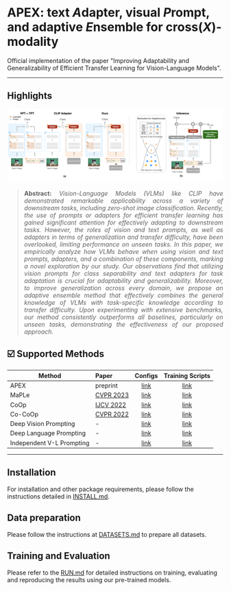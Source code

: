 # APEX: text ***A***dapter, visual ***P***rompt, and adaptive ***E***nsemble for cross(***X***)-modality


Official implementation of the paper "Improving Adaptability and Generalizability of Efficient Transfer Learning for Vision-Language Models".
<hr />


## Highlights

![main figure](docs/main_figure.png)
> **<p align="justify"> Abstract:** *Vision-Language Models (VLMs) like CLIP have demonstrated remarkable applicability across a variety of downstream tasks, including zero-shot image classification. Recently, the use of prompts or adapters for efficient transfer learning has gained significant attention for effectively adapting to downstream tasks. However, the roles of vision and text prompts, as well as adapters in terms of generalization and transfer difficulty, have been overlooked, limiting performance on unseen tasks. In this paper, we empirically analyze how VLMs behave when using vision and text prompts, adapters, and a combination of these components, marking a novel exploration by our study. Our observations find that utilizing vision prompts for class separability and text adapters for task adaptation is crucial for adaptability and generalizability. Moreover, to improve generalization across every domain, we propose an adaptive ensemble method that effectively combines the general knowledge of VLMs with task-specific knowledge according to transfer difficulty. Upon experimenting with extensive benchmarks, our method consistently outperforms all baselines, particularly on unseen tasks, demonstrating the effectiveness of our proposed approach.* </p>



## :ballot_box_with_check: Supported Methods

[comment]: <> (| Language Prompting            | MaPLe |  [link]&#40;configs/trainers/IVLP/vit_b16_c2_ep5_batch4_4ctx_language_only.yaml&#41;      |      |)

| Method                    | Paper                                         |                             Configs                             |          Training Scripts          |
|---------------------------|:----------------------------------------------|:---------------------------------------------------------------:|:----------------------------------:|
| APEX | preprint | [link](configs/trainers/APEX/vit_b16_c2_ep15_batch16_2+2ctx.yaml)  |       [link](scripts/apex)
| MaPLe                     | [CVPR 2023](https://arxiv.org/abs/2210.03117)                                     | [link](configs/trainers/MaPLe/vit_b16_c2_ep5_batch4_2ctx.yaml)  |       [link](scripts/maple)        |
| CoOp                      | [IJCV 2022](https://arxiv.org/abs/2109.01134) |                  [link](configs/trainers/CoOp)                  |        [link](scripts/coop)        |
| Co-CoOp                   | [CVPR 2022](https://arxiv.org/abs/2203.05557) |                 [link](configs/trainers/CoCoOp)                 |       [link](scripts/cocoop)       |
| Deep Vision Prompting     | -                                             |    [link](configs/trainers/VPT/vit_b16_c2_ep5_batch4_4.yaml)    |        [link](scripts/vpt)         |
| Deep Language Prompting   | -                                             |                 [link](configs/trainers/IVLP/vit_b16_c2_ep5_batch4_4ctx_language_only.yaml)                  | [link](scripts/language-prompting) |
| Independent V-L Prompting | -                                             | [link](configs/trainers/IVLP/vit_b16_c2_ep5_batch4_2+2ctx.yaml) |  [link](scripts/independent-vlp)   |

<hr />


## Installation 
For installation and other package requirements, please follow the instructions detailed in [INSTALL.md](docs/INSTALL.md). 

## Data preparation
Please follow the instructions at [DATASETS.md](docs/DATASETS.md) to prepare all datasets.



## Training and Evaluation
Please refer to the [RUN.md](docs/RUN.md) for detailed instructions on training, evaluating and reproducing the results using our pre-trained models.








